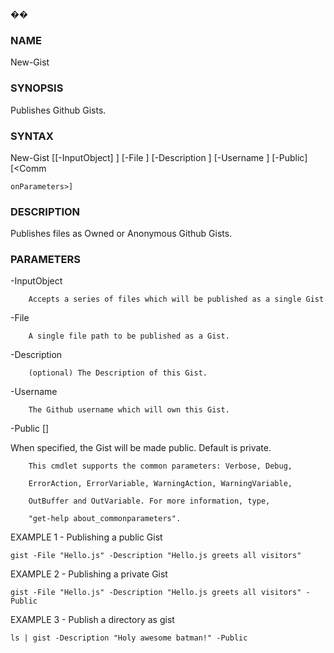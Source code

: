 ��

### NAME

New-Gist

    

### SYNOPSIS

Publishes Github Gists.

   

    

### SYNTAX

New-Gist [[-InputObject] <PSObject>] [-File <String>] [-Description <String>] [-Username <String>] [-Public] [<Comm

    onParameters>]

    

    

### DESCRIPTION

Publishes files as Owned or Anonymous Github Gists.

    



### PARAMETERS

-InputObject <PSObject>

        Accepts a series of files which will be published as a single Gist

        

-File <String>

        A single file path to be published as a Gist.

        

-Description <String>

        (optional) The Description of this Gist.

        

-Username <String>

        The Github username which will own this Gist.

        

-Public [<SwitchParameter>]

When specified, the Gist will be made public.  Default is private.

        

<CommonParameters>

		This cmdlet supports the common parameters: Verbose, Debug,

		ErrorAction, ErrorVariable, WarningAction, WarningVariable,

		OutBuffer and OutVariable. For more information, type,

		"get-help about_commonparameters".



EXAMPLE 1 - Publishing a public Gist

    

    gist -File "Hello.js" -Description "Hello.js greets all visitors"

    

EXAMPLE 2 - Publishing a private Gist

    

    gist -File "Hello.js" -Description "Hello.js greets all visitors" -Public


EXAMPLE 3 - Publish a directory as gist

    ls | gist -Description "Holy awesome batman!" -Public

